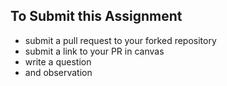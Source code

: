 ## To Submit this Assignment
  * submit a pull request to your forked repository
  * submit a link to your PR in canvas
  * write a question 
  * and observation
